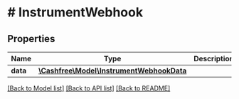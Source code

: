 # # InstrumentWebhook

## Properties

Name | Type | Description | Notes
------------ | ------------- | ------------- | -------------
**data** | [**\Cashfree\Model\InstrumentWebhookData**](InstrumentWebhookData.md) |  | [optional]

[[Back to Model list]](../../README.md#models) [[Back to API list]](../../README.md#endpoints) [[Back to README]](../../README.md)
